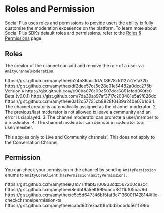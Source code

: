 # Roles and Permission

Social Plus uses roles and permissions to provide users the ability to fully customize the moderation experience on the platform. To learn more about Social Plus SDKs default roles and permissions, refer to the [Roles & Permissions](../../core-concepts/user/user-permission.md) page.

## Roles

The creator of the channel can add and remove the role of a user via `AmityChannelModeration`.

<Tabs>
  <Tab title="iOS">
    <CodeGroup>
      <CodeBlock>
        https://gist.github.com/amythee/b24586acdfd7cf8678cfd127c2efa32b
      </CodeBlock>
    </CodeGroup>
  </Tab>
  <Tab title="Android">
    <CodeGroup>
      <CodeBlock>
        https://gist.github.com/amythee/df2dee57ce5c28e01e64482a0dcc275b
      </CodeBlock>
    </CodeGroup>
  </Tab>
  <Tab title="TypeScript">
    Version 6
    <CodeGroup>
      <CodeBlock>
        https://gist.github.com/e98ba676e99c507dec6851afad050fc0
      </CodeBlock>
    </CodeGroup>
    Beta (v0.0.1)
    <CodeGroup>
      <CodeBlock>
        https://gist.github.com/7da39ab97af3717c203481e5a9f826dc
      </CodeBlock>
    </CodeGroup>
  </Tab>
  <Tab title="Flutter">
    <CodeGroup>
      <CodeBlock>
        https://gist.github.com/amythee/0a12c57735cb8828f0439a240e07b1c6
      </CodeBlock>
    </CodeGroup>
  </Tab>
</Tabs>

<Info>
1. The channel creator is automatically assigned as the channel moderator.
2. The previous/last moderator is not allowed to leave a community and an error is displayed.
3. The channel moderator can promote a user/member to a moderator.
4. The channel moderator can demote a moderator to a user/member.

This applies only to Live and Community channels'. This does not apply to the Conversation Channel.
</Info>

## Permission

You can check your permission in the channel by sending `AmityPermission` enums to `AmityCoreClient.hasPermission(amityPermission)`.

<Tabs>
  <Tab title="iOS">
    <CodeGroup>
      <CodeBlock>
        https://gist.github.com/amythee/01d711ffabf3100933cdc567200c82c4
      </CodeBlock>
    </CodeGroup>
  </Tab>
  <Tab title="Android">
    <CodeGroup>
      <CodeBlock>
        https://gist.github.com/amythee/8edbf9a5e1f699d5cc781f1bf05ba796
      </CodeBlock>
    </CodeGroup>
  </Tab>
  <Tab title="TypeScript">
    <CodeGroup>
      <CodeBlock>
        https://gist.github.com/amythee/e5c5d647346bf5faf3d713600f142814#file-checkchannelpermission-ts
      </CodeBlock>
    </CodeGroup>
  </Tab>
  <Tab title="Flutter">
    <CodeGroup>
      <CodeBlock>
        https://gist.github.com/amythee/cabd602e8aa1f9b1bd2bcbdd561f799b
      </CodeBlock>
    </CodeGroup>
  </Tab>
</Tabs>